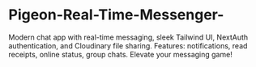 # Pigeon-Real-Time-Messenger-
Modern chat app with real-time messaging, sleek Tailwind UI, NextAuth authentication, and Cloudinary file sharing. Features: notifications, read receipts, online status, group chats. Elevate your messaging game!
